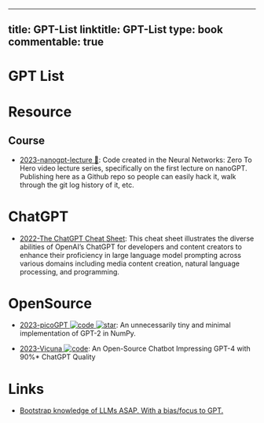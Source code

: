 
---
title: GPT-List
linktitle: GPT-List
type: book
commentable: true
---

# GPT List

# Resource

## Course

- [2023-nanogpt-lecture 🎥](https://github.com/karpathy/ng-video-lecture): Code created in the Neural Networks: Zero To Hero video lecture series, specifically on the first lecture on nanoGPT. Publishing here as a Github repo so people can easily hack it, walk through the git log history of it, etc.

# ChatGPT

- [2022-The ChatGPT Cheat Sheet](https://drive.google.com/file/d/1UOfN0iB_A0rEGYc2CbYnpIF44FupQn2I/view): This cheat sheet illustrates the diverse abilities of OpenAI’s ChatGPT for developers and content creators to enhance their proficiency in large language model prompting across various domains including media content creation, natural language processing, and programming.

# OpenSource

- [2023-picoGPT ![code](https://ng-tech.icu/assets/code.svg) ![star](https://img.shields.io/github/stars/jaymody/picoGPT)](https://github.com/jaymody/picoGPT): An unnecessarily tiny and minimal implementation of GPT-2 in NumPy.

- [2023-Vicuna ![code](https://ng-tech.icu/assets/code.svg)](https://vicuna.lmsys.org/): An Open-Source Chatbot Impressing GPT-4 with 90%\* ChatGPT Quality

# Links

- [Bootstrap knowledge of LLMs ASAP. With a bias/focus to GPT.](https://gist.github.com/rain-1/eebd5e5eb2784feecf450324e3341c8d)

    